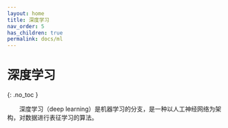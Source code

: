 ```yaml
---
layout: home
title: 深度学习
nav_order: 5
has_children: true
permalink: docs/ml
---
```


# 深度学习
{: .no_toc }

&emsp;&emsp;深度学习（deep learning）是机器学习的分支，是一种以人工神经网络为架构，对数据进行表征学习的算法。  
